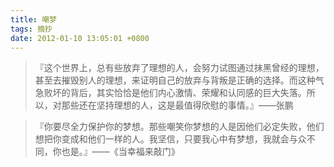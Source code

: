 ```yaml
---
title: 嘲梦
tags: 摘抄
date: 2012-01-10 13:05:01 +0800
---
```



> 『这个世界上，总有些放弃了理想的人，会努力试图通过抹黑曾经的理想，甚至去摧毁别人的理想，来证明自己的放弃与背叛是正确的选择。而这种气急败坏的背后，其实恰恰是他们内心激情、荣耀和认同感的巨大失落。所以，对那些还在坚持理想的人，这是最值得欣慰的事情。』——张鹏

> 『你要尽全力保护你的梦想。那些嘲笑你梦想的人是因他们必定失败，他们想把你变成和他们一样的人。我坚信，只要我心中有梦想，我就会与众不同，你也是。』——《当幸福来敲门》

